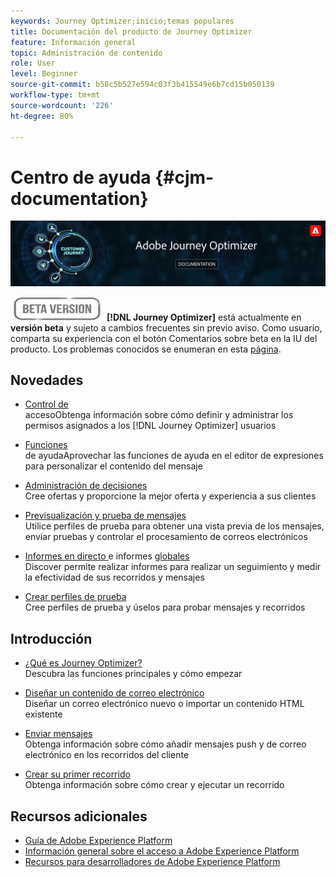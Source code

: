 ```yaml
---
keywords: Journey Optimizer;inicio;temas populares
title: Documentación del producto de Journey Optimizer
feature: Información general
topic: Administración de contenido
role: User
level: Beginner
source-git-commit: b58c5b527e594c03f3b415549e6b7cd15b050139
workflow-type: tm+mt
source-wordcount: '226'
ht-degree: 80%

---
```


# Centro de ayuda {#cjm-documentation}

![](using/assets/do-not-localize/banner-cjm.png)

![](using/assets/do-not-localize/badge.png)
**[!DNL Journey Optimizer]** está actualmente en **versión beta** y sujeto a cambios frecuentes sin previo aviso. Como usuario, comparta su experiencia con el botón Comentarios sobre beta en la IU del producto. Los problemas conocidos se enumeran en esta [página](using/known-issues.md).

## Novedades

* [Control de ](using/administration/permissions-overview.md) </br> accesoObtenga información sobre cómo definir y administrar los permisos asignados a los  [!DNL Journey Optimizer] usuarios

* [Funciones ](using/personalization/functions/functions.md) </br> de ayudaAprovechar las funciones de ayuda en el editor de expresiones para personalizar el contenido del mensaje

* [Administración de decisiones](using/offers/get-started/starting-offer-decisioning.md) </br> Cree ofertas y proporcione la mejor oferta y experiencia a sus clientes

* [Previsualización y prueba de mensajes](using/preview.md) </br> Utilice perfiles de prueba para obtener una vista previa de los mensajes, enviar pruebas y controlar el procesamiento de correos electrónicos

* [Informes en directo ](using/reports/live-report.md) e informes  [globales](using/reports/global-report.md)</br> Discover permite realizar informes para realizar un seguimiento y medir la efectividad de sus recorridos y mensajes

* [Crear perfiles de prueba](using/building-journeys/creating-test-profiles.md) </br> Cree perfiles de prueba y úselos para probar mensajes y recorridos

## Introducción

* [¿Qué es Journey Optimizer?](using/get-started.md) </br> Descubra las funciones principales y cómo empezar

* [Diseñar un contenido de correo electrónico](using/design-emails.md) </br>Diseñar un correo electrónico nuevo o importar un contenido HTML existente

* [Enviar mensajes](using/building-journeys/journey.md) </br> Obtenga información sobre cómo añadir mensajes push y de correo electrónico en los recorridos del cliente

* [Crear su primer recorrido](using/building-journeys/journeys-uc.md) </br>Obtenga información sobre cómo crear y ejecutar un recorrido

## Recursos adicionales

* [Guía de Adobe Experience Platform](https://experienceleague.adobe.com/docs/experience-platform/landing/home.html?lang=es)
* [Información general sobre el acceso a Adobe Experience Platform](https://experienceleague.adobe.com/docs/experience-platform/access-control/home.html?lang=es)
* [Recursos para desarrolladores de Adobe Experience Platform](https://www.adobe.com/es/experience-platform/documentation-and-developer-resources.html)
